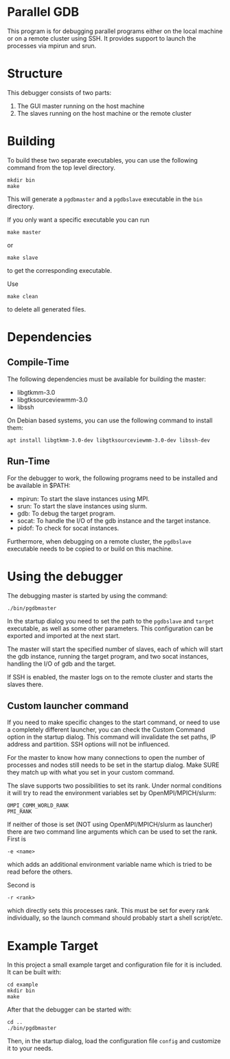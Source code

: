 # Parallel GDB
This program is for debugging parallel programs either on the local machine or on a remote cluster using SSH. It provides support to launch the processes via mpirun and srun.

# Structure
This debugger consists of two parts: 
1. The GUI master running on the host machine
2. The slaves running on the host machine or the remote cluster

# Building
To build these two separate executables, you can use the following command from the top level directory.

	mkdir bin
	make

This will generate a `pgdbmaster` and a `pgdbslave` executable in the `bin` directory.

If you only want a specific executable you can run 

	make master

or 

	make slave

to get the corresponding executable.

Use

	make clean

to delete all generated files.

# Dependencies
## Compile-Time
The following dependencies must be available for building the master:
- libgtkmm-3.0
- libgtksourceviewmm-3.0
- libssh

On Debian based systems, you can use the following command to install them:

	apt install libgtkmm-3.0-dev libgtksourceviewmm-3.0-dev libssh-dev

## Run-Time
For the debugger to work, the following programs need to be installed and be available in $PATH:
- mpirun: To start the slave instances using MPI.
- srun: To start the slave instances using slurm.
- gdb: To debug the target program.
- socat: To handle the I/O of the gdb instance and the target instance.
- pidof: To check for socat instances.

Furthermore, when debugging on a remote cluster, the `pgdbslave` executable needs to be copied to or build on this machine.

# Using the debugger
The debugging master is started by using the command:

	./bin/pgdbmaster

In the startup dialog you need to set the path to the `pgdbslave` and `target` executable, as well as some other parameters. This configuration can be exported and imported at the next start.

The master will start the specified number of slaves, each of which will start the gdb instance, running the target program, and two socat instances, handling the I/O of gdb and the target.

If SSH is enabled, the master logs on to the remote cluster and starts the slaves there.

## Custom launcher command
If you need to make specific changes to the start command, or need to use a completely different launcher, you can check the Custom Command option in the startup dialog. This command will invalidate the set paths, IP address and partition. SSH options will not be influenced. 

For the master to know how many connections to open the number of processes and nodes still needs to be set in the startup dialog. Make SURE they match up with what you set in your custom command.

The slave supports two possibilities to set its rank. Under normal conditions it will try to read the environment variables set by OpenMPI/MPICH/slurm:

	OMPI_COMM_WORLD_RANK
	PMI_RANK

If neither of those is set (NOT using OpenMPI/MPICH/slurm as launcher) there are two command line arguments which can be used to set the rank. First is 

	-e <name>

which adds an additional environment variable name which is tried to be read before the others.

Second is

	-r <rank>

which directly sets this processes rank. This must be set for every rank individually, so the launch command should probably start a shell script/etc.

# Example Target
In this project a small example target and configuration file for it is included. It can be built with:

	cd example
	mkdir bin
	make

After that the debugger can be started with:

	cd ..
	./bin/pgdbmaster

Then, in the startup dialog, load the configuration file `config` and customize it to your needs.